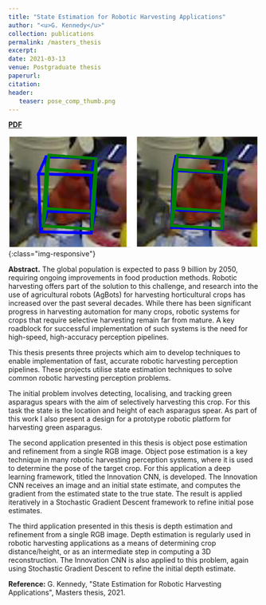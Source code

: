```yaml
---
title: "State Estimation for Robotic Harvesting Applications"
author: "<u>G. Kennedy</u>"
collection: publications
permalink: /masters_thesis
excerpt: 
date: 2021-03-13
venue: Postgraduate thesis
paperurl: 
citation:
header:
   teaser: pose_comp_thumb.png
---
```


<a href="http://kennege.github.io/files/mthesis.pdf" target="_blank"><b>PDF</b></a>&emsp;

![banner](/images/pose_comp.png){:class="img-responsive"}

<b>Abstract.</b> The global population is expected to pass 9 billion by 2050, requiring ongoing improvements in food production methods. 
Robotic harvesting offers part of the solution to this challenge, and research into the use of agricultural robots (AgBots) for harvesting horticultural crops has increased over the past several decades. 
While there has been significant progress in harvesting automation for many crops, robotic systems for crops that require selective harvesting remain far from mature. 
A key roadblock for successful implementation of such systems is the need for high-speed, high-accuracy perception pipelines.

This thesis presents three projects which aim to develop techniques to enable implementation of fast, accurate robotic harvesting perception pipelines. 
These projects utilise state estimation techniques to solve common robotic harvesting perception problems.

The initial problem involves detecting, localising, and tracking green asparagus spears with the aim of selectively harvesting this crop. 
For this task the state is the location and height of each asparagus spear. 
As part of this work I also present a design for a prototype robotic platform for harvesting green asparagus.

The second application presented in this thesis is object pose estimation and refinement from a single RGB image. 
Object pose estimation is a key technique in many robotic harvesting perception systems, where it is used to determine the pose of the target crop. 
For this application a deep learning framework, titled the Innovation CNN, is developed. 
The Innovation CNN receives an image and an initial state estimate, and computes the gradient from the estimated state to the true state. 
The result is applied iteratively in a Stochastic Gradient Descent framework to refine initial pose estimates.

The third application presented in this thesis is depth estimation and refinement from a single RGB image. 
Depth estimation is regularly used in robotic harvesting applications as a means of determining crop distance/height, or as an intermediate step in computing a 3D reconstruction. 
The Innovation CNN is also applied to this problem, again using Stochastic Gradient Descent to refine the initial depth estimate.

<b>Reference:</b>
G. Kennedy, "State Estimation for Robotic Harvesting Applications", Masters thesis, 2021.

